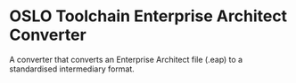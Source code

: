 # OSLO Toolchain Enterprise Architect Converter

A converter that converts an Enterprise Architect file (.eap) to a standardised intermediary format.
